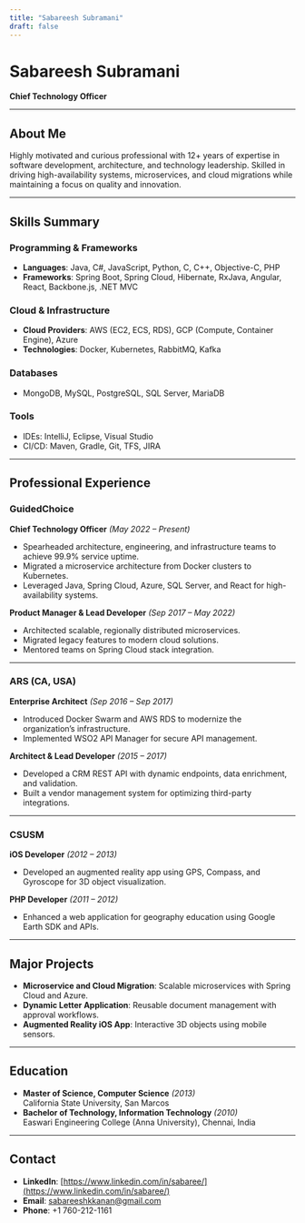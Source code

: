 ```yaml
---
title: "Sabareesh Subramani"
draft: false
---
```


# Sabareesh Subramani  
**Chief Technology Officer**  

---

## **About Me**  
Highly motivated and curious professional with 12+ years of expertise in software development, architecture, and technology leadership. Skilled in driving high-availability systems, microservices, and cloud migrations while maintaining a focus on quality and innovation.

---

## **Skills Summary**

### **Programming & Frameworks**  
- **Languages**: Java, C#, JavaScript, Python, C, C++, Objective-C, PHP  
- **Frameworks**: Spring Boot, Spring Cloud, Hibernate, RxJava, Angular, React, Backbone.js, .NET MVC  

### **Cloud & Infrastructure**  
- **Cloud Providers**: AWS (EC2, ECS, RDS), GCP (Compute, Container Engine), Azure  
- **Technologies**: Docker, Kubernetes, RabbitMQ, Kafka  

### **Databases**  
- MongoDB, MySQL, PostgreSQL, SQL Server, MariaDB  

### **Tools**  
- IDEs: IntelliJ, Eclipse, Visual Studio  
- CI/CD: Maven, Gradle, Git, TFS, JIRA  

---

## **Professional Experience**

### **GuidedChoice**  
**Chief Technology Officer** *(May 2022 – Present)*  
- Spearheaded architecture, engineering, and infrastructure teams to achieve 99.9% service uptime.  
- Migrated a microservice architecture from Docker clusters to Kubernetes.  
- Leveraged Java, Spring Cloud, Azure, SQL Server, and React for high-availability systems.

**Product Manager & Lead Developer** *(Sep 2017 – May 2022)*  
- Architected scalable, regionally distributed microservices.  
- Migrated legacy features to modern cloud solutions.  
- Mentored teams on Spring Cloud stack integration.

---

### **ARS (CA, USA)**  
**Enterprise Architect** *(Sep 2016 – Sep 2017)*  
- Introduced Docker Swarm and AWS RDS to modernize the organization’s infrastructure.  
- Implemented WSO2 API Manager for secure API management.

**Architect & Lead Developer** *(2015 – 2017)*  
- Developed a CRM REST API with dynamic endpoints, data enrichment, and validation.  
- Built a vendor management system for optimizing third-party integrations.

---

### **CSUSM**  
**iOS Developer** *(2012 – 2013)*  
- Developed an augmented reality app using GPS, Compass, and Gyroscope for 3D object visualization.  

**PHP Developer** *(2011 – 2012)*  
- Enhanced a web application for geography education using Google Earth SDK and APIs.

---

## **Major Projects**
- **Microservice and Cloud Migration**: Scalable microservices with Spring Cloud and Azure.  
- **Dynamic Letter Application**: Reusable document management with approval workflows.  
- **Augmented Reality iOS App**: Interactive 3D objects using mobile sensors.

---

## **Education**
- **Master of Science, Computer Science** *(2013)*  
  California State University, San Marcos  
- **Bachelor of Technology, Information Technology** *(2010)*  
  Easwari Engineering College (Anna University), Chennai, India  

---

## **Contact**  
- **LinkedIn**: [https://www.linkedin.com/in/sabaree/](https://www.linkedin.com/in/sabaree/)  
- **Email**: [sabareeshkkanan@gmail.com](mailto:sabareeshkkanan@gmail.com)  
- **Phone**: +1 760-212-1161  
